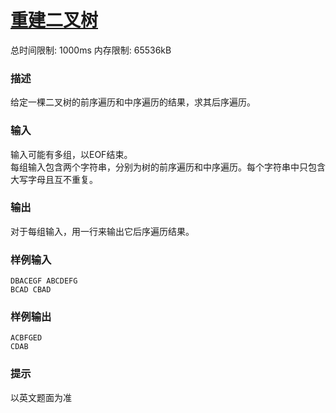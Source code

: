 # <a href="http://xzmdsa.openjudge.cn/2025hw5/2/">重建二叉树</a>
总时间限制: 1000ms 内存限制: 65536kB

### 描述
给定一棵二叉树的前序遍历和中序遍历的结果，求其后序遍历。

### 输入
输入可能有多组，以EOF结束。<br>每组输入包含两个字符串，分别为树的前序遍历和中序遍历。每个字符串中只包含大写字母且互不重复。

### 输出
对于每组输入，用一行来输出它后序遍历结果。

### 样例输入</dt>
    DBACEGF ABCDEFG
    BCAD CBAD
    
### 样例输出
    ACBFGED
    CDAB
    
### 提示
以英文题面为准
